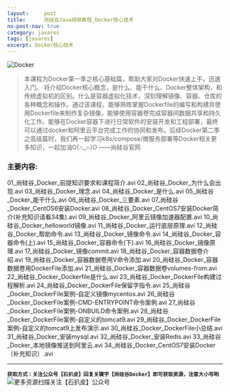 ```yaml
---
layout:     post
title:      尚硅谷Java视频教程_Docker核心技术
no-post-nav: true
category: javares
tags: [javares]
excerpt: Docker核心技术
---
```


![Docker](https://upload-images.jianshu.io/upload_images/12555954-01c2e532646e0082.png?imageMogr2/auto-orient/strip%7CimageView2/2/w/1240)

> 本课程为Docker第一季之核心基础篇，帮助大家对Docker快速上手，迅速入门。
将介绍Docker核心概念，是什么、能干什么、Docker整体架构，和传统虚拟机的区别。什么是容器虚拟化技术，深刻理解镜像、容器、仓库的各种概念和操作。通过该课程，能够熟练掌握Dockerfile的编写和构建并使用Dockerfile来制作复杂镜像，能够使用容器卷完成容器间数据共享和持久化工作。能够在Docker容器下进行日常软件的安装开发和工程部署，最终可以通过docker和阿里云平台完成工作的协同和发布。后续Docker第二季之高级篇时，我们再一起学习k8s/compose/微服务部署等Docker相关更多知识，一起加油O(∩_∩)O  ——尚硅谷官网

### 主要内容:
01_尚硅谷_Docker_前提知识要求和课程简介.avi 
02_尚硅谷_Docker_为什么会出现.avi 
03_尚硅谷_Docker_理念.avi 
04_尚硅谷_Docker_是什么.avi 
05_尚硅谷_Docker_能干什么.avi 
06_尚硅谷_Docker_三要素.avi 
07_尚硅谷_Docker_CentOS6安装Docker.avi 
08_尚硅谷_Docker_CentOS7安装Docker简介(补充知识请看34集).avi 
09_尚硅谷_Docker_阿里云镜像加速器配置.avi 
10_尚硅谷_Docker_helloworld镜像.avi 
11_尚硅谷_Docker_运行底层原理.avi 
12_尚硅谷_Docker_帮助命令.avi 
13_尚硅谷_Docker_镜像命令.avi 
14_尚硅谷_Docker_容器命令(上).avi 
15_尚硅谷_Docker_容器命令(下).avi 
16_尚硅谷_Docker_镜像原理.avi 
17_尚硅谷_Docker_镜像commit.avi 
18_尚硅谷_Docker_容器数据卷介绍.avi 
19_尚硅谷_Docker_容器数据卷用V命令添加.avi 
20_尚硅谷_Docker_容器数据卷用DockerFile添加.avi 
21_尚硅谷_Docker_容器数据卷volumes-from.avi 
22_尚硅谷_Docker_Dockerfile是什么.avi 
23_尚硅谷_Docker_DockerFile构建过程解析.avi 
24_尚硅谷_Docker_DockerFile保留字指令.avi 
25_尚硅谷_Docker_DockerFile案例-自定义镜像mycentos.avi 
26_尚硅谷_Docker_DockerFile案例-CMD-ENTRYPOINT命令案例.avi 
27_尚硅谷_Docker_DockerFile案例-ONBUILD命令案例.avi 
28_尚硅谷_Docker_DockerFile案例-自定义的tomcat9.avi 
29_尚硅谷_Docker_DockerFile案例-自定义的tomcat9上发布演示.avi 
30_尚硅谷_Docker_DockerFile小总结.avi 
31_尚硅谷_Docker_安装mysql.avi 
32_尚硅谷_Docker_安装Redis.avi 
33_尚硅谷_Docker_本地镜像推送到阿里云.avi 
34_尚硅谷_Docker_CentOS7安装Docker（补充知识）.avi

---
**`获取方式：关注公众号【石扒皮】回复关键字【尚硅谷Docker】即可获取资源，注意大小写哟`**
![更多资源扫描关注【石扒皮】公众号](https://upload-images.jianshu.io/upload_images/12555954-392dfb59326481b0.png?imageMogr2/auto-orient/strip%7CimageView2/2/w/1240)
